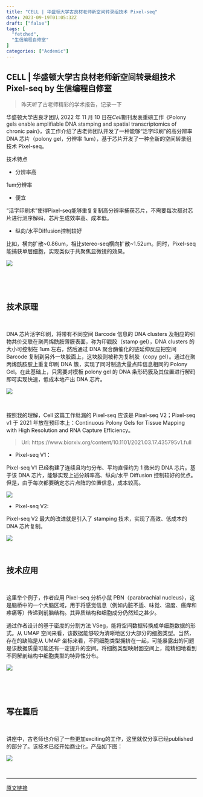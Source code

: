```yaml
---
title: "CELL | 华盛顿大学古良材老师新空间转录组技术 Pixel-seq"
date: 2023-09-19T01:05:32Z
draft: ["false"]
tags: [
  "fetched",
  "生信编程自修室"
]
categories: ["Acdemic"]
---
```

CELL | 华盛顿大学古良材老师新空间转录组技术 Pixel-seq by 生信编程自修室
------
<div><blockquote><p>昨天听了古老师精彩的学术报告，记录一下</p></blockquote><p>华盛顿大学古良才团队 2022 年 11 月 10 日在<em>Cell</em>期刊发表重磅工作《Polony gels enable amplifiable DNA stamping and spatial transcriptomics of chronic pain》，该工作介绍了古老师团队开发了一种能够“活字印刷”的高分辨率 DNA 芯片（polony gel，分辨率 1um），基于芯片开发了一种全新的空间转录组技术 Pixel-seq。</p><p><span>技术特点</span><span></span></p><ul><li><section>分辨率高</section></li></ul><p>1um分辨率</p><ul><li><section>便宜</section></li></ul><p>“活字印刷术”使得Pixel-seq能够重复复制高分辨率捕获芯片，不需要每次都对芯片进行测序解码，芯片生成效率高、成本低。</p><ul><li><section>纵向/水平Diffusion控制较好</section></li></ul><p>比如，横向扩散~0.86um，相比stereo-seq横向扩散~1.52um。同时，Pixel-seq能捕获单层细胞，实现类似于共聚焦显微镜的效果。</p><section><p><img data-galleryid="" data-ratio="0.6194444444444445" data-s="300,640" data-src="https://mmbiz.qpic.cn/mmbiz_png/rWiaFvFngFbQicTJIqVm94CQ88yya2fYN0W9teeRMrkCUVcaL6tPicmjh35Mkicy58uGCcl1MgaATjMX07Eht5cq5Q/640?wx_fmt=png" data-type="png" data-w="1080" src="https://mmbiz.qpic.cn/mmbiz_png/rWiaFvFngFbQicTJIqVm94CQ88yya2fYN0W9teeRMrkCUVcaL6tPicmjh35Mkicy58uGCcl1MgaATjMX07Eht5cq5Q/640?wx_fmt=png"></p><p><br></p><p><br></p><h2>技术原理</h2><span></span><p><br></p><p><span>DNA 芯片活字印刷，将带有不同空间 Barcode 信息的 DNA clusters 及相应的引物共价交联在聚丙烯酰胺薄膜表面，称为印戳胶（stamp gel），DNA clusters 的大小可控制在 1um 左右，然后通过 DNA 聚合酶催化的链延伸反应把空间 Barcode 复制到另外一块胶面上，这块胶则被称为复制胶（copy gel）。通过在聚丙烯酰胺胶上重复印刷 DNA 簇，实现了同时制造大量点阵信息相同的 Polony Gel。在此基础上，只需要对模板 polony gel 的 DNA 条形码簇及其位置进行解码即可实现快速，低成本</span>地<span>产出 DNA 芯片。</span></p><p><img data-galleryid="" data-ratio="0.5944444444444444" data-s="300,640" data-src="https://mmbiz.qpic.cn/mmbiz_png/rWiaFvFngFbQicTJIqVm94CQ88yya2fYN0VoPZozQ9UekBZbPE2vLyeGCsicvAF6qCbJPXLwAH8C7JTQrL14df15A/640?wx_fmt=png" data-type="png" data-w="1080" src="https://mmbiz.qpic.cn/mmbiz_png/rWiaFvFngFbQicTJIqVm94CQ88yya2fYN0VoPZozQ9UekBZbPE2vLyeGCsicvAF6qCbJPXLwAH8C7JTQrL14df15A/640?wx_fmt=png"></p><p><br></p><p>按照我的理解，Cell 这篇工作纰漏的 Pixel-seq 应该是 Pixel-seq V2；Pixel-seq v1 于 2021 年放在预印本上：Continuous Polony Gels for Tissue Mapping with High Resolution and RNA Capture Efficiency。</p><blockquote><p>Url: https://www.biorxiv.org/content/10.1101/2021.03.17.435795v1.full</p></blockquote><ul><li><section>Pixel-seq V1：</section></li></ul><p>Pixel-seq V1 已经构建了连续且均匀分布、平均直径约为 1 微米的 DNA 芯片。基于该 DNA 芯片，能够实现上述分辨率高、纵向/水平 Diffusion 控制较好的优点。但是，由于每次都要确定芯片点阵的位置信息，成本较高。</p><p><img data-galleryid="" data-ratio="0.6472222222222223" data-s="300,640" data-src="https://mmbiz.qpic.cn/mmbiz_png/rWiaFvFngFbQicTJIqVm94CQ88yya2fYN0FL6J0oSlsBTs5pjZTlHslrwGtYQDVeWCqJ9djDZPhZibicSOw09Pvgibw/640?wx_fmt=png" data-type="png" data-w="1080" src="https://mmbiz.qpic.cn/mmbiz_png/rWiaFvFngFbQicTJIqVm94CQ88yya2fYN0FL6J0oSlsBTs5pjZTlHslrwGtYQDVeWCqJ9djDZPhZibicSOw09Pvgibw/640?wx_fmt=png"></p><ul><li><section>Pixel-seq V2:</section></li></ul><p>Pixel-seq V2 最大的改进就是引入了 stamping 技术，实现了高效、低成本的 DNA 芯片复制。</p><p><img data-galleryid="" data-ratio="0.6444444444444445" data-s="300,640" data-src="https://mmbiz.qpic.cn/mmbiz_png/rWiaFvFngFbQicTJIqVm94CQ88yya2fYN0zzL1iaiaE1FwQF1c4k8d6ceXIrbiaepCmeSJyeLFK7nMMVCUu5bxoZIjQ/640?wx_fmt=png" data-type="png" data-w="1080" src="https://mmbiz.qpic.cn/mmbiz_png/rWiaFvFngFbQicTJIqVm94CQ88yya2fYN0zzL1iaiaE1FwQF1c4k8d6ceXIrbiaepCmeSJyeLFK7nMMVCUu5bxoZIjQ/640?wx_fmt=png"></p><p><br></p><h2>技术应用</h2><span></span><p><br></p><p>这里举个例子，作者应用 Pixel-seq 分析小鼠 PBN（parabrachial nucleus），这是脑桥中的一个大脑区域，用于将感觉信息（例如内脏不适、味觉、温度、瘙痒和疼痛等）传递到前脑结构。其异质结构和细胞成分仍然知之甚少。</p><p><span>通过作者设计的基于密度的分割方法 VSeg，能将空间数据转换成单细胞数据的形式。从 UMAP 空间来看，该数据能够较为清晰</span>地<span>区分大部分的细胞类型。</span><span>当然，存在的缺陷是从 UMAP 坐标来看，不同细胞类型拥挤在一起，可能暴露出的问题是该数据质量可能还有一定提升的空间。</span><span>将细胞类型映射回空间上，能精细</span>地<span>看到不同解剖结构中细胞类型的特异性分布。</span></p><p><img data-galleryid="" data-ratio="0.7722222222222223" data-s="300,640" data-src="https://mmbiz.qpic.cn/mmbiz_png/rWiaFvFngFbQicTJIqVm94CQ88yya2fYN0omWngfPwEVD01wJ83o0KYlibltapdu9hqNbH2hMH3AiaDDFnCTHP4vAw/640?wx_fmt=png" data-type="png" data-w="1080" src="https://mmbiz.qpic.cn/mmbiz_png/rWiaFvFngFbQicTJIqVm94CQ88yya2fYN0omWngfPwEVD01wJ83o0KYlibltapdu9hqNbH2hMH3AiaDDFnCTHP4vAw/640?wx_fmt=png"></p><p><br></p><p><br></p><h2>写在篇后</h2><span></span><p><br></p><p>讲座中，古老师也介绍了一些更加exciting的工作，这里就仅分享已经published的部分了。该技术已经开始商业化，产品如下图：</p><p><img data-galleryid="" data-ratio="0.6138888888888889" data-s="300,640" data-src="https://mmbiz.qpic.cn/mmbiz_png/rWiaFvFngFbQicTJIqVm94CQ88yya2fYN0S58icrzAsgO00YSBicvxtB7t0XAJI6waNsM5jXVa0rdBib18jIibPpMxdw/640?wx_fmt=png" data-type="png" data-w="1080" src="https://mmbiz.qpic.cn/mmbiz_png/rWiaFvFngFbQicTJIqVm94CQ88yya2fYN0S58icrzAsgO00YSBicvxtB7t0XAJI6waNsM5jXVa0rdBib18jIibPpMxdw/640?wx_fmt=png"></p><p><br></p></section><p><mp-style-type data-value="3"></mp-style-type></p></div>  
<hr>
<a href="https://mp.weixin.qq.com/s/43pBbTZtCGxIBPrBBp5kew",target="_blank" rel="noopener noreferrer">原文链接</a>
